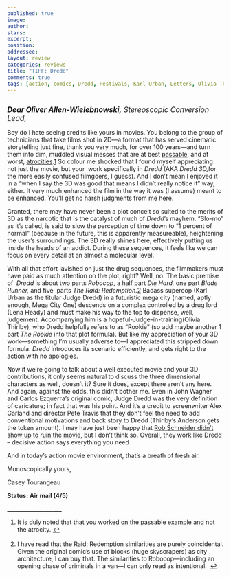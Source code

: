```yaml
---
published: true
image:
author: 
stars: 
excerpt: 
position: 
addressee: 
layout: review
categories: reviews
title: "TIFF: Dredd"
comments: true
tags: [action, comics, Dredd, Festivals, Karl Urban, Letters, Olivia Thirlby]
---
```

<div><p><span class="ssNonEditable full-image-block"><a href="/letters/2012/9/21/dredd.html"><img src="http://static.squarespace.com/static/5005f6bcc4aa41161b33e89e/5329cf1fe4b07c068ebf74de/5329cf1fe4b07c068ebf7685/1348253009367/Dredd.jpg" alt="" /></a></span></p>
<p><span style="font-size:120%;"><strong><em>Dear Oliver Allen-Wielebnowski,</em></strong><em>&nbsp;Stereoscopic Conversion Lead,</em></span></p>
<p>Boy do I hate seeing credits like yours in movies. You belong to the group of technicians that take films shot in 2D&mdash;a format that has served cinematic storytelling just fine, thank you very much, for over 100 years&mdash;and turn them into dim, muddled visual messes that are at best&nbsp;<a href="http://www.imdb.com/title/tt0926084/">passable</a>, and at worst,&nbsp;<a href="http://www.imdb.com/title/tt0938283/">atrocities</a>.<a name="back1"></a><a href="#1">1</a>&nbsp;So colour me shocked that I found myself appreciating not just the movie, but your&nbsp; work specifically in&nbsp;<em>Dredd&nbsp;</em>(AKA&nbsp;<em>Dredd 3D,</em>for the more easily confused filmgoers, I guess). And I don&rsquo;t mean I enjoyed it in a &ldquo;when I say the 3D was good that means I didn&rsquo;t really notice it&rdquo; way, either. It very much enhanced the film in the way it was (I assume) meant to be enhanced. You&rsquo;ll get no harsh judgments from me here.</p>
<p>Granted, there may have never been a plot conceit so suited to the merits of 3D as the narcotic that is the catalyst of much of&nbsp;<em>Dredd</em>&rsquo;s mayhem. &ldquo;Slo-mo&rdquo; as it&rsquo;s called, is said to slow the perception of time down to &ldquo;1 percent of normal&rdquo; (because in the future, this is apparently measureable), heightening the user&rsquo;s surroundings. The 3D really shines here, effectively putting us inside the heads of an addict. During these sequences, it feels like we can focus on every detail at an almost a molecular level.</p>
<p>With all that effort lavished on just the drug sequences, the filmmakers must have paid as much attention on the plot, right? Well, no. The basic premise of&nbsp;&nbsp;<em>Dredd</em>&nbsp;is about two parts&nbsp;<em>Robocop</em>, a half part&nbsp;<em>Die Hard,&nbsp;</em>one part&nbsp;<em>Blade Runner,</em>&nbsp;and five&nbsp; parts&nbsp;<em>The Raid: Redemption.</em><a name="back2"></a><a href="#2">2</a><em>&nbsp;</em>Badass supercop (Karl Urban as the titular Judge Dredd) in a futuristic mega city (named, aptly enough, Mega City One) descends on a complex controlled by a drug lord (Lena Heady) and must make his way to the top to dispense, well, judgement. Accompanying him is a hopeful-Judge-in-training(Olivia Thirlby), who Dredd helpfully refers to as &ldquo;Rookie&rdquo; (so add maybe another 1 part&nbsp;<em>The Rookie</em>&nbsp;into that plot formula). But like my appreciation of your 3D work&mdash;something I&rsquo;m usually adverse to&mdash;I appreciated this stripped down formula.&nbsp;<em>Dredd&nbsp;</em>introduces its scenario efficiently, and gets right to the action with no apologies.&nbsp;<em>&nbsp;</em></p>
<p>Now if we&rsquo;re going to talk about a well executed movie and your 3D contributions, it only seems natural to discuss the three dimensional characters as well, doesn&rsquo;t it? Sure it does, except there aren&rsquo;t any here. And again, against the odds, this didn&rsquo;t bother me. Even in John Wagner and Carlos Ezquerra&rsquo;s original comic, Judge Dredd was the very definition of caricature; in fact that was his point. And it&rsquo;s a credit to screenwriter Alex Garland and director Pete Travis that they don&rsquo;t feel the need to add conventional motivations and back story to Dredd (Thirlby&rsquo;s Anderson gets the token amount). I may have just been happy that&nbsp;<a href="http://www.youtube.com/watch?v=ucZT8EepU50">Rob Schneider didn&#8217;t show up to ruin the movie</a>, but I don&#8217;t think so. Overall, they work like Dredd &ndash; decisive action says everything you need</p>
<p>And in today&rsquo;s action movie environment, that&rsquo;s a breath of fresh air.</p>
<p>Monoscopically yours,</p>
<p>Casey Tourangeau</p>
<p><strong>Status: Air mail (4/5)</strong></p>
<p><strong>___________________</strong></p>
<ol>
<li><a name="1"></a>It is duly noted that that you worked on the passable example and not the atrocity.&nbsp;<a href="#back1">↩</a></li>
<br />
<li><a name="2"></a>I have read that the Raid: Redemption similarities are purely coincidental. Given the original comic&rsquo;s use of blocks (huge skyscrapers) as city architecture, I can buy that. The similarities to Robocop&mdash;including an opening chase of criminals in a van&mdash;I can only read as intentional.&nbsp;&nbsp;<a href="#back2">↩</a></li>
</ol></div>
